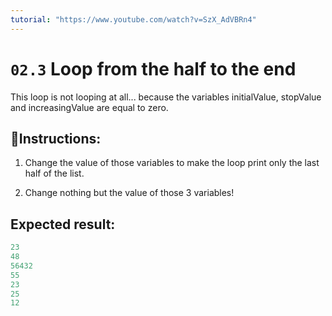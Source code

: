 ```yaml
---
tutorial: "https://www.youtube.com/watch?v=SzX_AdVBRn4"
---
```


# `02.3` Loop from the half to the end


This loop is not looping at all... because the variables initialValue, stopValue and increasingValue are equal to zero.

## 📝Instructions:

1. Change the value of those variables to make the loop print only the last half of the list.

2. Change nothing but the value of those 3 variables!

## Expected result:

```py
23
48
56432
55
23
25
12
```
